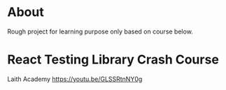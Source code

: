 # About
Rough project for learning purpose only based on course below.

# React Testing Library Crash Course
Laith Academy
https://youtu.be/GLSSRtnNY0g